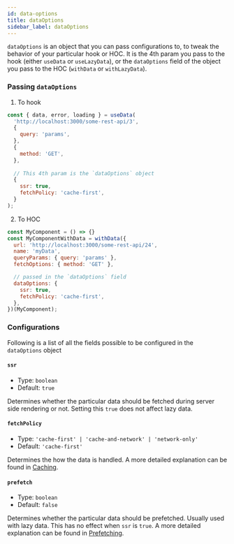 ```yaml
---
id: data-options
title: dataOptions
sidebar_label: dataOptions
---
```


`dataOptions` is an object that you can pass configurations to, to tweak the behavior of your particular hook or HOC. It is the 4th param you pass to the hook (either `useData` or `useLazyData`), or the `dataOptions` field of the object you pass to the HOC (`withData` or `withLazyData`).

### Passing `dataOptions`
1. To hook
```javascript
const { data, error, loading } = useData(
  'http://localhost:3000/some-rest-api/3', 
  {
    query: 'params',
  },
  {
    method: 'GET',
  },
  
  // This 4th param is the `dataOptions` object
  {
    ssr: true,
    fetchPolicy: 'cache-first',
  }
);
```

2. To HOC
```javascript
const MyComponent = () => {}
const MyComponentWithData = withData({
  url: 'http://localhost:3000/some-rest-api/24',
  name: 'myData',
  queryParams: { query: 'params' },
  fetchOptions: { method: 'GET' },

  // passed in the `dataOptions` field
  dataOptions: { 
    ssr: true,
    fetchPolicy: 'cache-first',
  },
})(MyComponent);
```

### Configurations
Following is a list of all the fields possible to be configured in the `dataOptions` object

#### `ssr`
* Type: `boolean`
* Default: `true`

Determines whether the particular data should be fetched during server side rendering or not. Setting this `true` does not affect lazy data.


#### `fetchPolicy`
* Type: `'cache-first' | 'cache-and-network' | 'network-only'`
* Default: `'cache-first'`

Determines the how the data is handled. A more detailed explanation can be found in [Caching](./caching.md).

#### `prefetch`
* Type: `boolean`
* Default: `false`

Determines whether the particular data should be prefetched. Usually used with lazy data. This has no effect when `ssr` is `true`. A more detailed explanation can be found in [Prefetching](../ssr/prefetching.md). 
